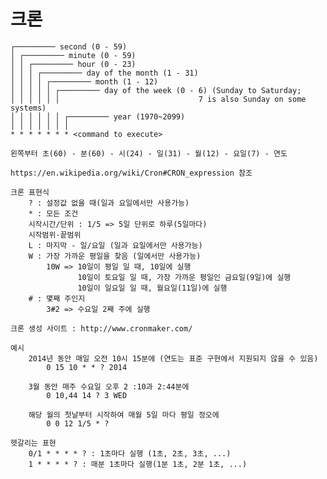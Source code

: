 # 크론
    ┌───────── second (0 - 59)
    │ ┌───────── minute (0 - 59)
    │ │ ┌───────── hour (0 - 23)
    │ │ │ ┌───────── day of the month (1 - 31)
    │ │ │ │ ┌───────── month (1 - 12)
    │ │ │ │ │ ┌───────── day of the week (0 - 6) (Sunday to Saturday;
    │ │ │ │ │ │                               7 is also Sunday on some systems)
    │ │ │ │ │ │ ┌───────── year (1970~2099)
    │ │ │ │ │ │ │
    * * * * * * * <command to execute> 
 
    왼쪽부터 초(60) - 분(60) - 시(24) - 일(31) - 월(12) - 요일(7) - 연도

    https://en.wikipedia.org/wiki/Cron#CRON_expression 참조
    
    크론 표현식
        ? : 설정값 없을 때(일과 요일에서만 사용가능)
        * : 모든 조건
        시작시간/단위 : 1/5 => 5일 단위로 하루(5일마다)
        시작범위-끝범위
        L : 마지막 - 일/요일 (일과 요일에서만 사용가능)
        W : 가장 가까운 평일을 찾음 (일에서만 사용가능)
            10W => 10일이 평일 일 때, 10일에 실행
                   10일이 토요일 일 때, 가장 가까운 평일인 금요일(9일)에 실행
                   10일이 일요일 일 때, 월요일(11일)에 실행
        # : 몇째 주인지
            3#2 => 수요일 2째 주에 실행

    크론 생성 사이트 : http://www.cronmaker.com/

    예시
        2014년 동안 매일 오전 10시 15분에 (연도는 표준 구현에서 지원되지 않을 수 있음)
            0 15 10 * * ? 2014
            
        3월 동안 매주 수요일 오후 2 :10과 2:44분에
            0 10,44 14 ? 3 WED

        해당 월의 첫날부터 시작하여 매월 5일 마다 평일 정오에
            0 0 12 1/5 * ?

    헷갈리는 표현
        0/1 * * * * ? : 1초마다 실행 (1초, 2초, 3초, ...)
        1 * * * * ? : 매분 1초마다 실행(1분 1초, 2분 1초, ...)
